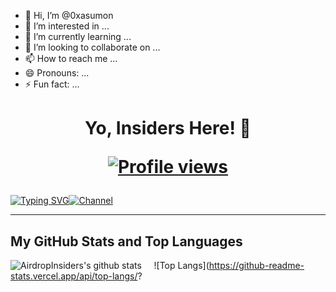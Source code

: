 - 👋 Hi, I’m @0xasumon
- 👀 I’m interested in ...
- 🌱 I’m currently learning ...
- 💞️ I’m looking to collaborate on ...
- 📫 How to reach me ...
- 😄 Pronouns: ...
- ⚡ Fun fact: ...
<h1 align="center">Yo, Insiders Here! 👋
  <p>
<p><a href="https://github.com/0xasumon"><img src="https://komarev.com/ghpvc/?username=0xasumon&style=for-the-badge&abbreviated=true&color=blue" alt="Profile views"/></a></p>
</h1>

[![Typing SVG](https://readme-typing-svg.demolab.com?font=Fira+Code&pause=1000&color=A13AFF&random=false&width=435&lines=Join+For+Fun+Updates)](https://git.io/typing-svg)[![Channel](https://img.shields.io/badge/0xasumon_|_Join_US-5B00FF?style=for-the-badge&logo=telegram&logoColor=white)](0xasumon)

---

## My GitHub Stats and Top Languages
![AirdropInsiders's github stats](https://github-readme-stats.vercel.app/api?username=0xasumons&show_icons=true&theme=tokyonight)&nbsp;&nbsp;&nbsp;&nbsp;&nbsp;![Top Langs](https://github-readme-stats.vercel.app/api/top-langs/?
